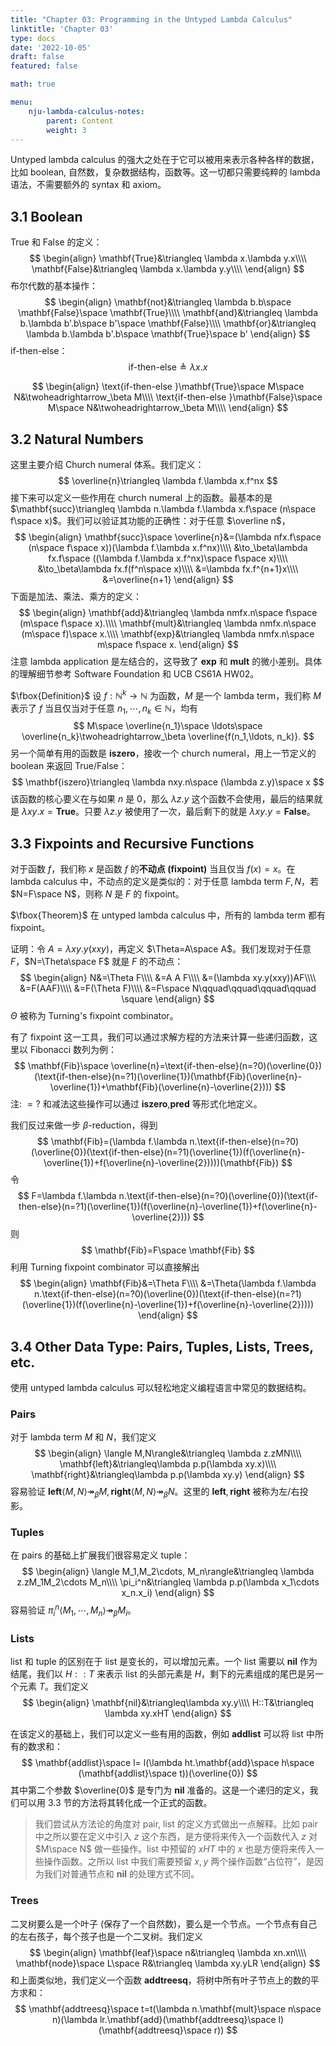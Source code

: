 ```yaml
---
title: "Chapter 03: Programming in the Untyped Lambda Calculus"
linktitle: 'Chapter 03'
type: docs
date: '2022-10-05'
draft: false
featured: false

math: true

menu:
    nju-lambda-calculus-notes:
        parent: Content
        weight: 3
---
```



Untyped lambda calculus 的强大之处在于它可以被用来表示各种各样的数据，比如 boolean, 自然数，复杂数据结构，函数等。这一切都只需要纯粹的 lambda 语法，不需要额外的 syntax 和 axiom。

## 3.1 Boolean

True 和 False 的定义：
$$
\begin{align}
\mathbf{True}&\triangleq \lambda x.\lambda y.x\\\\
\mathbf{False}&\triangleq \lambda x.\lambda y.y\\\\ 
\end{align}
$$
布尔代数的基本操作：
$$
\begin{align}
\mathbf{not}&\triangleq \lambda b.b\space \mathbf{False}\space \mathbf{True}\\\\
\mathbf{and}&\triangleq \lambda b.\lambda b'.b\space b'\space \mathbf{False}\\\\
\mathbf{or}&\triangleq \lambda b.\lambda b'.b\space \mathbf{True}\space b'
\end{align}
$$
if-then-else：
$$
\text{if-then-else}\triangleq \lambda x.x
$$

$$
\begin{align}
\text{if-then-else }\mathbf{True}\space M\space N&\twoheadrightarrow_\beta M\\\\
\text{if-then-else }\mathbf{False}\space M\space N&\twoheadrightarrow_\beta M\\\\
\end{align}
$$

## 3.2 Natural Numbers

这里主要介绍 Church numeral 体系。我们定义：
$$
\overline{n}\triangleq \lambda f.\lambda x.f^nx
$$
接下来可以定义一些作用在 church numeral 上的函数。最基本的是 $\mathbf{succ}\triangleq \lambda n.\lambda f.\lambda x.f\space (n\space f\space x)$。我们可以验证其功能的正确性：对于任意 $\overline n$，
$$
\begin{align}
\mathbf{succ}\space \overline{n}&=(\lambda nfx.f\space (n\space f\space x))(\lambda f.\lambda x.f^nx)\\\\
&\to_\beta\lambda fx.f\space ((\lambda f.\lambda x.f^nx)\space f\space x)\\\\
&\to_\beta\lambda fx.f(f^n\space x)\\\\
&=\lambda fx.f^{n+1}x\\\\
&=\overline{n+1}
\end{align}
$$
下面是加法、乘法、乘方的定义：
$$
\begin{align}
\mathbf{add}&\triangleq \lambda nmfx.n\space f\space (m\space f\space x).\\\\
\mathbf{mult}&\triangleq \lambda nmfx.n\space (m\space f)\space x.\\\\
\mathbf{exp}&\triangleq \lambda nmfx.n\space m\space f\space x.
\end{align}
$$
注意 lambda application 是左结合的，这导致了 $\mathbf{exp}$ 和 $\mathbf{mult}$ 的微小差别。具体的理解细节参考 Software Foundation 和 UCB CS61A HW02。

$\fbox{Definition}$ 设 $f:\mathbb{N}^k\to\mathbb N$ 为函数，$M$ 是一个 lambda term，我们称 $M$ 表示了 $f$ 当且仅当对于任意 $n_1,\cdots, n_k\in \mathbb N$，均有
$$
M\space \overline{n_1}\space \ldots\space \overline{n_k}\twoheadrightarrow_\beta \overline{f(n_1,\ldots, n_k)}.
$$
另一个简单有用的函数是 $\mathbf{iszero}$，接收一个 church numeral，用上一节定义的 boolean 来返回 True/False：
$$
\mathbf{iszero}\triangleq \lambda nxy.n\space (\lambda z.y)\space x
$$
该函数的核心要义在与如果 $n$ 是 0，那么 $\lambda z.y$ 这个函数不会使用，最后的结果就是 $\lambda xy.x=\mathbf{True}$。只要 $\lambda z.y$ 被使用了一次，最后剩下的就是 $\lambda xy.y=\mathbf{False}$。

## 3.3 Fixpoints and Recursive Functions

对于函数 $f$，我们称 $x$ 是函数 $f$ 的**不动点 (fixpoint)** 当且仅当 $f(x)=x$。在 lambda calculus 中，不动点的定义是类似的：对于任意 lambda term $F,N$，若 $N=F\space N$，则称 $N$ 是 $F$ 的 fixpoint。

$\fbox{Theorem}$ 在 untyped lambda calculus 中，所有的 lambda term 都有 fixpoint。

证明：令 $A=\lambda xy.y(xxy)$，再定义 $\Theta=A\space A$。我们发现对于任意 $F$，$N=\Theta\space F$ 就是 $F$ 的不动点：
$$
\begin{align}
N&=\Theta F\\\\
&=A A F\\\\
&=(\lambda xy.y(xxy))AF\\\\
&=F(AAF)\\\\
&=F(\Theta F)\\\\
&=F\space N\qquad\qquad\qquad\qquad \square
\end{align}
$$
$\Theta$ 被称为 Turning's fixpoint combinator。

有了 fixpoint 这一工具，我们可以通过求解方程的方法来计算一些递归函数，这里以 Fibonacci 数列为例：
$$
\mathbf{Fib}\space \overline{n}=\text{if-then-else}(n=?0)(\overline{0})(\text{if-then-else}(n=?1)(\overline{1})(\mathbf{Fib}(\overline{n}-\overline{1})+\mathbf{Fib}(\overline{n}-\overline{2})))
$$
注: $=?$ 和减法这些操作可以通过 $\mathbf{iszero}$,$\mathbf{pred}$ 等形式化地定义。

我们反过来做一步 $\beta$-reduction，得到
$$
\mathbf{Fib}=(\lambda f.\lambda n.\text{if-then-else}(n=?0)(\overline{0})(\text{if-then-else}(n=?1)(\overline{1})(f(\overline{n}-\overline{1})+f(\overline{n}-\overline{2}))))(\mathbf{Fib})
$$
令
$$
F=\lambda f.\lambda n.\text{if-then-else}(n=?0)(\overline{0})(\text{if-then-else}(n=?1)(\overline{1})(f(\overline{n}-\overline{1})+f(\overline{n}-\overline{2})))
$$
则
$$
\mathbf{Fib}=F\space \mathbf{Fib}
$$
利用 Turning fixpoint combinator 可以直接解出
$$
\begin{align}
\mathbf{Fib}&=\Theta F\\\\
&=\Theta(\lambda f.\lambda n.\text{if-then-else}(n=?0)(\overline{0})(\text{if-then-else}(n=?1)(\overline{1})(f(\overline{n}-\overline{1})+f(\overline{n}-\overline{2}))))
\end{align}
$$

## 3.4 Other Data Type: Pairs, Tuples, Lists, Trees, etc.

使用 untyped lambda calculus 可以轻松地定义编程语言中常见的数据结构。

### Pairs

对于 lambda term $M$ 和 $N$，我们定义
$$
\begin{align}
\langle M,N\rangle&\triangleq \lambda z.zMN\\\\
\mathbf{left}&\triangleq\lambda p.p(\lambda xy.x)\\\\
\mathbf{right}&\triangleq\lambda p.p(\lambda xy.y)
\end{align}
$$
容易验证 $\mathbf{left}\langle M,N\rangle\twoheadrightarrow_\beta M,\mathbf{right}\langle M,N\rangle\twoheadrightarrow_\beta N$。这里的 $\mathbf{left},\mathbf{right}$ 被称为左/右投影。

### Tuples

在 pairs 的基础上扩展我们很容易定义 tuple：
$$
\begin{align}
\langle M_1,M_2\cdots, M_n\rangle&\triangleq \lambda z.zM_1M_2\cdots M_n\\\\
\pi_i^n&\triangleq \lambda p.p(\lambda x_1\cdots x_n.x_i)
\end{align}
$$
容易验证 $\pi_i^n\langle M_1,\cdots, M_n\rangle\twoheadrightarrow_\beta M_i$。

### Lists

list 和 tuple 的区别在于 list 是变长的，可以增加元素。一个 list 需要以 $\mathbf{nil}$ 作为结尾，我们以 $H::T$ 来表示 list 的头部元素是 $H$，剩下的元素组成的尾巴是另一个元素 $T$。我们定义
$$
\begin{align}
\mathbf{nil}&\triangleq\lambda xy.y\\\\
H::T&\triangleq \lambda xy.xHT
\end{align}
$$

在该定义的基础上，我们可以定义一些有用的函数，例如 $\mathbf{addlist}$ 可以将 list 中所有的数求和：
$$
\mathbf{addlist}\space l= l(\lambda ht.\mathbf{add}\space h\space (\mathbf{addlist}\space t))(\overline{0})
$$
其中第二个参数 $\overline{0}$ 是专门为 $\mathbf{nil}$ 准备的。这是一个递归的定义，我们可以用 3.3 节的方法将其转化成一个正式的函数。

> 我们尝试从方法论的角度对 pair, list 的定义方式做出一点解释。比如 pair 中之所以要在定义中引入 $z$ 这个东西，是方便将来传入一个函数代入 $z$ 对 $M\space N$ 做一些操作。list 中预留的 $xHT$ 中的 $x$ 也是方便将来传入一些操作函数。之所以 list 中我们需要预留 $x,y$ 两个操作函数“占位符”，是因为我们对普通节点和 $\mathbf{nil}$ 的处理方式不同。

### Trees

二叉树要么是一个叶子 (保存了一个自然数)，要么是一个节点。一个节点有自己的左右孩子，每个孩子也是一个二叉树。我们定义
$$
\begin{align}
\mathbf{leaf}\space n&\triangleq \lambda xn.xn\\\\
\mathbf{node}\space L\space R&\triangleq \lambda xy.yLR
\end{align}
$$
和上面类似地，我们定义一个函数 $\mathbf{addtreesq}$，将树中所有叶子节点上的数的平方求和：
$$
\mathbf{addtreesq}\space t=t(\lambda n.\mathbf{mult}\space n\space n)(\lambda lr.\mathbf{add}(\mathbf{addtreesq}\space l)(\mathbf{addtreesq}\space r))
$$
